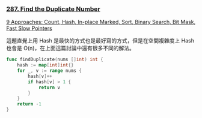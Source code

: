 ### [287. Find the Duplicate Number]

[9 Approaches: Count, Hash, In-place Marked, Sort, Binary Search, Bit Mask, Fast Slow Pointers]

這題直覺上用 Hash 是最快的方式也是最好寫的方式，但是在空間複雜度上 Hash 也會是 O(n)，在上面這篇討論中還有很多不同的解法。

```go
func findDuplicate(nums []int) int {
	hash := map[int]int{}
	for _, v := range nums {
		hash[v]++
		if hash[v] > 1 {
			return v
		}
	}
	return -1
}
```

[9 Approaches: Count, Hash, In-place Marked, Sort, Binary Search, Bit Mask, Fast Slow Pointers]: https://leetcode.com/problems/find-the-duplicate-number/solutions/1892921/9-approaches-count-hash-in-place-marked-sort-binary-search-bit-mask-fast-slow-pointers
[287. Find the Duplicate Number]: https://leetcode.com/problems/find-the-duplicate-number/